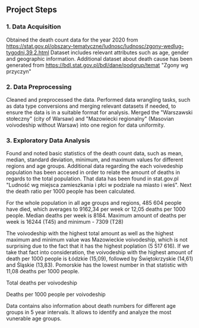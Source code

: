 ﻿## Project Steps

### 1. Data Acquisition
 Obtained the death count data for the year 2020 from https://stat.gov.pl/obszary-tematyczne/ludnosc/ludnosc/zgony-wedlug-tygodni,39,2.html
 Dataset includes relevant attributes such as age, gender and geographic information.
 Additional dataset about death cause has been generated from https://bdl.stat.gov.pl/bdl/dane/podgrup/temat "Zgony wg przyczyn"


### 2. Data Preprocessing
 Cleaned and preprocessed the data. Performed data wrangling tasks, such as data type conversions and merging relevant datasets if needed, to ensure the data is in a suitable format for analysis.
 Merged the "Warszawski stołeczny" (city of Warsaw) and "Mazowiecki regionalny" (Masovian voivodeship without Warsaw) into one region for data uniformity.
 
### 3. Exploratory Data Analysis
 Found and noted basic statistics of the death count data, such as mean, median, standard deviation, minimum, and maximum values for different regions and age groups.
 Additional data regarding the each voivedeship population has been accesed in order to relate the amount of deaths in regards to the total population.
 That data has been found in stat.gov.pl "Ludność wg miejsca zamieszkania i płci w podziale na miasto i wieś". Next the death ratio per 1000 people has been calculated.

 For the whole population in all age groups and regions, 485 604 people have died, which averages to 9162,34 per week or 12,05 deaths per 1000 people.
 Median deaths per week is 8184. Maximum amount of deaths per week is 16244 (T45) and minimum - 7309 (T28)

 The voivodeship with the highest total amount as well as the highest maximum and minimum value was Mazowieckie voivodeship, which is not surprising due to the fact
 that it has the highest poplation (5 517 616). If we take that fact into consideration, the voivodeship with the highest amount of death per 1000 people is Łódzkie (15,09), 
 followed by Świętokrzyskie (14,61) and Śląskie (13,83). Pomorskie has the lowest number in that statistic with 11,08 deaths per 1000 people.


Total deaths per voivodeship


Deaths per 1000 people per voivodeship


Data contains also information about death numbers for different age groups in 5 year intervals. It allows to identify and analyze the most vunerable age groups.

